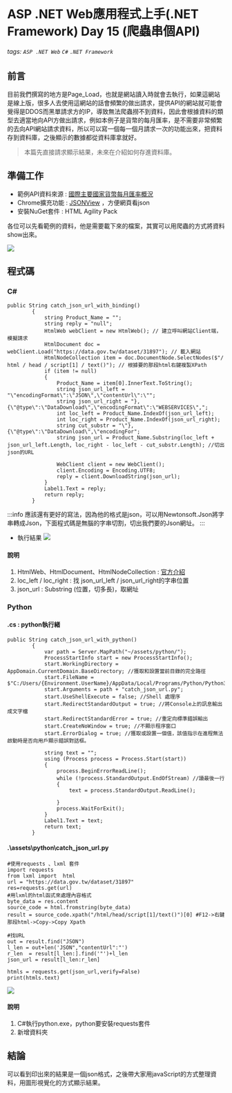 # ASP .NET Web應用程式上手(.NET Framework) Day 15 (爬蟲串個API)

###### tags: `ASP .NET Web` `C#` `.NET Framework`


## 前言
目前我們撰寫的地方是Page_Load，也就是網站讀入時就會去執行，如果這網站是線上版，很多人去使用這網站的話會頻繁的做出請求，提供API的網站就可能會覺得是DDOS而黑單請求方的IP，導致無法爬蟲撈不到資料，因此會根據資料的類型去適當地向API方做出請求，例如本例子是貨幣的每月匯率，是不需要非常頻繁的去向API網站請求資料，所以可以寫一個每一個月請求一次的功能出來，把資料存到資料庫，之後顯示的數據都從資料庫拿就好。
> 本篇先直接請求顯示結果，未來在介紹如何存進資料庫。

## 準備工作

* 範例API資料來源 : [國際主要國家貨幣每月匯率概況](https://data.gov.tw/dataset/31897)
* Chrome擴充功能 : [JSONView](https://chrome.google.com/webstore/detail/jsonview/gmegofmjomhknnokphhckolhcffdaihd?hl=zh-TW) ，方便網頁看json
* 安裝NuGet套件 : HTML Agility Pack

各位可以先看範例的資料，他是需要載下來的檔案，其實可以用爬蟲的方式將資料show出來。

![](https://i.imgur.com/JbcUtQl.png)

## 程式碼
### C#
```
public String catch_json_url_with_binding()
        {
            string Product_Name = "";
            string reply = "null";
            HtmlWeb webClient = new HtmlWeb(); // 建立呼叫網站Client端，模擬請求
            HtmlDocument doc = webClient.Load("https://data.gov.tw/dataset/31897"); // 載入網站
            HtmlNodeCollection item = doc.DocumentNode.SelectNodes($"/ html / head / script[1] / text()"); // 根據要的那段html右鍵複製XPath
            if (item != null)
            {
                Product_Name = item[0].InnerText.ToString();
                string json_url_left = "\"encodingFormat\":\"JSON\",\"contentUrl\":\"";
                string json_url_right = "},{\"@type\":\"DataDownload\",\"encodingFormat\":\"WEBSERVICES\",";
                int loc_left = Product_Name.IndexOf(json_url_left);
                int loc_right = Product_Name.IndexOf(json_url_right);
                string cut_substr = "\"},{\"@type\":\"DataDownload\",\"encodingFor";
                string json_url = Product_Name.Substring(loc_left + json_url_left.Length, loc_right - loc_left - cut_substr.Length); //切出json的URL

                WebClient client = new WebClient();
                client.Encoding = Encoding.UTF8;
                reply = client.DownloadString(json_url);
            }
            Label1.Text = reply;
            return reply;
        }
```
:::info
應該還有更好的寫法，因為他的格式是json，可以用Newtonsoft.Json將字串轉成Json，下面程式碼是無腦的字串切割，切出我們要的Json網址。
:::

* 執行結果
![](https://i.imgur.com/TmSFNrK.png)

#### 說明
1. HtmlWeb、HtmlDocument、HtmlNodeCollection : [官方介紹](https://html-agility-pack.net/parser)
2. loc_left / loc_right  : 找 json_url_left / json_url_right的字串位置
3. json_url : Substring (位置，切多長)，取網址

### Python
#### .cs : python執行緒
```
public String catch_json_url_with_python()
        {
            var path = Server.MapPath("~/assets/python/");
            ProcessStartInfo start = new ProcessStartInfo();
            start.WorkingDirectory = AppDomain.CurrentDomain.BaseDirectory; //獲取和設置當前目錄的完全路徑
            start.FileName = $"C:/Users/{Environment.UserName}/AppData/Local/Programs/Python/Python37/python.exe";
            start.Arguments = path + "catch_json_url.py";
            start.UseShellExecute = false; //Shell 處理序
            start.RedirectStandardOutput = true; //將Console上的訊息輸出成文字檔
            start.RedirectStandardError = true; //重定向標準錯誤輸出
            start.CreateNoWindow = true; //不顯示程序窗口
            start.ErrorDialog = true; //獲取或設置一個值，該值指示在進程無法啟動時是否向用戶顯示錯誤對話框。

            string text = "";
            using (Process process = Process.Start(start))
            {
                process.BeginErrorReadLine();
                while (!process.StandardOutput.EndOfStream) //讀最後一行
                {
                    text = process.StandardOutput.ReadLine();

                }
                process.WaitForExit();
            }
            Label1.Text = text;
            return text;
        }
```
#### .\assets\python\catch_json_url.py

```
#使用requests 、lxml 套件
import requests
from lxml import  html
url = "https://data.gov.tw/dataset/31897"
res=requests.get(url)
#用lxml的html函式來處理內容格式
byte_data = res.content
source_code = html.fromstring(byte_data)
result = source_code.xpath("/html/head/script[1]/text()")[0] #F12->右鍵那段html->Copy->Copy Xpath

#找URL
out = result.find("JSON")
l_len = out+len('JSON","contentUrl":"')
r_len  = result[l_len:].find('"')+l_len
json_url = result[l_len:r_len]

htmls = requests.get(json_url,verify=False)
print(htmls.text)
```
![](https://i.imgur.com/dWdFdnw.png)
#### 說明
1. C#執行python.exe，python要安裝requests套件
2. 新增資料夾

## 結論

可以看到印出來的結果是一個json格式，之後帶大家用javaScript的方式整理資料，用圖形視覺化的方式顯示結果。

